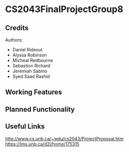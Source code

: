 # CS2043FinalProjectGroup8

## Credits

Authors: 
- Daniel Rideout
- Alyssa Robinson
- Micheal Redbourne
- Sebastion Richard
- Jeremiah Sabino
- Syed Saad Rashid

## Working Features

## Planned Functionality

## Useful Links

http://www.cs.unb.ca/~wdu/cs2043/ProjectProposal.htm<br>
https://lms.unb.ca/d2l/home/175315
